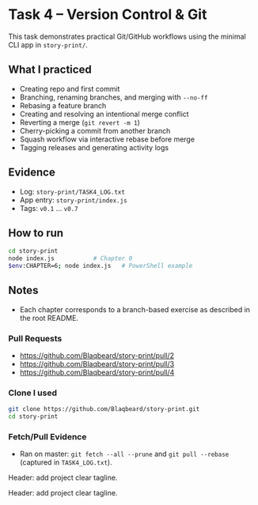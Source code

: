# Task 4 – Version Control & Git

This task demonstrates practical Git/GitHub workflows using the minimal CLI app in `story-print/`.

## What I practiced

- Creating repo and first commit
- Branching, renaming branches, and merging with `--no-ff`
- Rebasing a feature branch
- Creating and resolving an intentional merge conflict
- Reverting a merge (`git revert -m 1`)
- Cherry-picking a commit from another branch
- Squash workflow via interactive rebase before merge
- Tagging releases and generating activity logs

## Evidence

- Log: `story-print/TASK4_LOG.txt`
- App entry: `story-print/index.js`
- Tags: `v0.1` … `v0.7`

## How to run

```bash
cd story-print
node index.js           # Chapter 0
$env:CHAPTER=6; node index.js   # PowerShell example
```

## Notes

- Each chapter corresponds to a branch-based exercise as described in the root README.

### Pull Requests

- https://github.com/Blaqbeard/story-print/pull/2
- https://github.com/Blaqbeard/story-print/pull/3
- https://github.com/Blaqbeard/story-print/pull/4

### Clone I used

```bash
git clone https://github.com/Blaqbeard/story-print.git
cd story-print
```

### Fetch/Pull Evidence

- Ran on master: `git fetch --all --prune` and `git pull --rebase` (captured in `TASK4_LOG.txt`).

Header: add project clear tagline.

Header: add project clear tagline.
